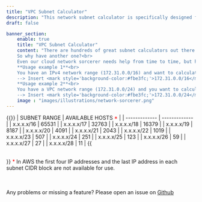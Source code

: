 ```yaml
---
title: "VPC Subnet Calculator"
description: "This network subnet calculator is specifically designed for AWS VPC subnets. Supports static length and variable length IPv4 subnet calculations."
draft: false

banner_section:
    enable: true
    title: "VPC Subnet Calculator"
    content: "There are hundreds of great subnet calculators out there...<br>
    So why have another one?<br>
    Even our cloud network sorcerer needs help from time to time, but he couldn't find the right tool for his needs, so he decided to build his own. This calculator is therefore specifically designed for [AWS VPC subnets](https://docs.aws.amazon.com/vpc/latest/userguide/configure-subnets.html#subnet-sizing) and aims to be clutter free.<br><br>
    **Usage example 1**<br>
    You have an IPv4 network range (172.31.0.0/16) and want to calculate how many VPCs with a CIDR of /24 you can create.<br>
    --> Insert <mark style='background-color:#fbe3fc;'>172.31.0.0/16</mark> into first field and <mark style='background-color: #fbe3fc;'>24</mark> into second field.<br><br>
    **Usage example 2**<br>
    You have a VPC network range (172.31.0.0/24) and you want to calculate variably sized subnets across 3 availability zones.<br>
    --> Insert <mark style='background-color:#fbe3fc;'>172.31.0.0/24</mark> into first field and <mark style='background-color: #fbe3fc;'>26,26,26,28,28,28</mark> into second field."
    image : "images/illustrations/network-sorcerer.png"
---
```

<section id="subnet_stats" hidden>
<p class="mb-3">
  Calculation of <span id="subnet_stats_count" style="font-weight:bold;">0</span> subnets was <span id="subnet_stats_status" style="font-weight:bold;color:ForestGreen;">successful</span>
</p>
<p class="mb-5">
  About <span id="subnet_stats_usage" style="font-weight:bold;color:ForestGreen">0</span>% of available network address space is used
</p>
</section>
{{<table "table table-striped table-bordered text-center subnet-table">}}
| SUBNET RANGE | AVAILABLE HOSTS <span style="color:red">*</span> |
| ------------- | ------------- |
| x.x.x.x/16 | 65531 |
| x.x.x.x/17 | 32763 |
| x.x.x.x/18 | 16379 |
| x.x.x.x/19 | 8187 |
| x.x.x.x/20 | 4091 |
| x.x.x.x/21 | 2043 |
| x.x.x.x/22 | 1019 |
| x.x.x.x/23 | 507 |
| x.x.x.x/24 | 251 |
| x.x.x.x/25 | 123 |
| x.x.x.x/26 | 59 |
| x.x.x.x/27 | 27 |
| x.x.x.x/28 | 11 |
{{</table>}}
<span style="color:red">*</span> In AWS the first four IP addresses and the last IP address in each subnet CIDR block are not available for use.
<br><br><br>

Any problems or missing a feature? Please open an issue on [Github](https://github.com/nuvibit/nuvibit.com/issues)